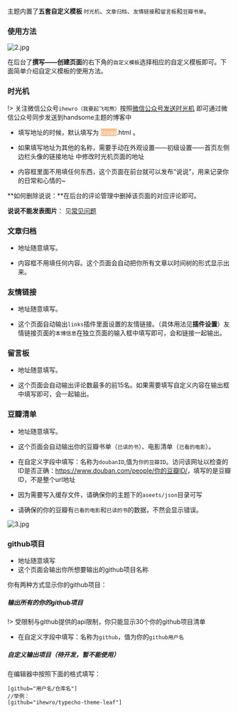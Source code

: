 主题内置了**五套自定义模板** `时光机`、`文章归档`、`友情链接`和`留言板`和`豆瓣书单`。

### 使用方法

 ![2.jpg][1]

在后台了**撰写——创建页面**的右下角的`自定义模板`选择相应的自定义模板即可。下面简单介绍自定义模板的使用方法。

### 时光机

!> 关注微信公众号`ihewro（我要起飞啦熬）`按照[微信公众号发送时光机](/wecaht) 即可通过微信公众号同步发送到handsome主题的博客中

* 填写地址的时候，默认填写为 <span style="color: rgb(255, 255, 255); background-color: rgb(250, 192, 143);">cross</span>.html 。

* 如果填写地址为其他的名称，需要手动在外观设置——初级设置——首页左侧边栏头像的链接地址 中修改时光机页面的地址
* 内容框里面不用填任何东西，这个页面在前台就可以发布“说说”，用来记录你的日常和心情的~

**如何删除说说：**在后台的评论管理中删掉该页面的对应评论即可。

**说说不能发表图片**： 见[常见问题](common-problem?id=%e8%af%84%e8%ae%ba%e5%8c%ba%e4%b8%8d%e8%83%bd%e6%96%97%e5%9b%be%e4%b8%8d%e8%83%bd%e6%98%be%e7%a4%ba%e5%9b%be%e7%89%87%e8%af%b4%e8%af%b4%e4%b8%8d%e8%83%bd%e6%98%be%e7%a4%ba%e5%9b%be%e7%89%87)

### 文章归档

* 地址随意填写。

* 内容框不用填任何内容。这个页面会自动把你所有文章以时间树的形式显示出来。

### 友情链接

* 地址随意填写。

* 这个页面自动输出`links`插件里面设置的友情链接。（具体用法见**插件设置**）友情链接页面的`本博信息`在独立页面的输入框中填写即可，会和链接一起输出。

### 留言板

* 地址随意填写。

* 这个页面会自动输出评论数最多的前15名。如果需要填写自定义内容在输出框中填写即可，会一起输出。

### 豆瓣清单

* 地址随意填写。

* 这个页面会自动输出你的豆瓣书单（`已读的书`）、电影清单（`已看的电影`）。

* 在自定义字段中填写：名称为`doubanID`,值为`你的豆瓣ID`。访问该网址以检查的ID是否正确：<https://www.douban.com/people/你的豆瓣ID/>，填写的是豆瓣ID，不是整个url地址

* 因为需要写入缓存文件，请确保你的主题下的`aseets/json`目录可写

* 请确保的你的豆瓣有`已看的电影`和`已读的书`的数据，不然会显示错误。

![3.jpg][2]

  [1]: https://www.ihewro.com/usr/uploads/2017/03/3674342886.jpg
  [2]: https://www.ihewro.com/usr/uploads/2017/03/2880093812.jpg


### github项目

* 地址随意填写
* 这个页面会输出你所想要输出的github项目名称

你有两种方式显示你的github项目：

##### 输出所有的你的github项目

!> 受限制与github提供的api限制，你只能显示30个你的github项目清单

* 在自定义字段中填写：名称为`github`，值为你的`github用户名`

##### 自定义输出项目（待开发，暂不能使用）

在编辑器中按照下面的格式填写：

```
[github="用户名/仓库名"] 
//举例：
[github="ihewro/typecho-theme-leaf"] 
```


